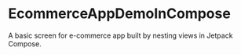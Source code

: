 # EcommerceAppDemoInCompose

A basic screen for e-commerce app built by nesting views in Jetpack Compose.
